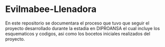 # Evilmabee-Llenadora
En este repositorio se documentara el proceso que tuvo que seguir el proyecto desarrollado durante la estadia en DIPROANSA el cual incluye los esquematicos y codigos, asi como los bocetos iniciales realizados del proyecto.
